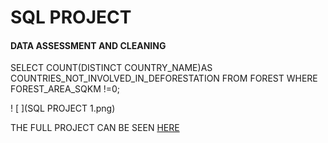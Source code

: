 # SQL PROJECT

#### DATA ASSESSMENT AND CLEANING 

SELECT COUNT(DISTINCT COUNTRY_NAME)AS COUNTRIES_NOT_INVOLVED_IN_DEFORESTATION FROM FOREST WHERE FOREST_AREA_SQKM !=0;

! [ ](SQL PROJECT 1.png)








THE FULL PROJECT CAN BE SEEN [HERE](https://github.com/akpanmary46/SQL1/blob/main/PROJECT%20WORK.sql)
